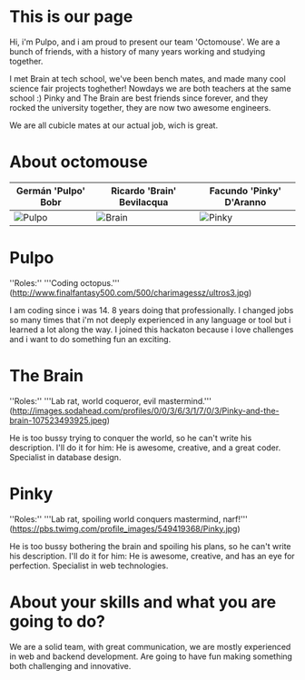 This is our page
===========================

Hi, i'm Pulpo, and i am proud to present our team 'Octomouse'. 
We are a bunch of friends, with a history of many years working and studying together.

I met Brain at tech school, we've been bench mates, and made many cool science fair projects toghether! Nowdays we are both teachers at the same school :)
Pinky and The Brain are best friends since forever, and they rocked the university together, they are now two awesome engineers.

We are all cubicle mates at our actual job, wich is great.

About octomouse
===========================

| Germán 'Pulpo' Bobr | Ricardo 'Brain' Bevilacqua | Facundo 'Pinky' D'Aranno
|--- |--- |---
| ![Pulpo](https://scontent-a-mia.xx.fbcdn.net/hphotos-xpa1/v/t1.0-9/10375098_10204775796903185_3680917940863290559_n.jpg?oh=08e89cf944bd03e99f9ca5b25069b5ea&oe=551B65C6) | ![Brain](https://fbcdn-sphotos-d-a.akamaihd.net/hphotos-ak-xpf1/v/t1.0-9/314378_2333916556225_1689479_n.jpg?oh=a92429c204006b52dbfea83377455caf&oe=5515566D&__gda__=1423036980_8d6f85b7b463ad54541766ee515dc3cf) | ![Pinky](https://fbcdn-sphotos-d-a.akamaihd.net/hphotos-ak-xfa1/v/t1.0-9/299042_2408892619397_838105690_n.jpg?oh=2029eebce13f04f27aff5b55c0fbe5f5&oe=54D3812E&__gda__=1427047910_66709804040ee4a3b303f3f2461c9607) |

Pulpo
===========================
''Roles:'' '''Coding octopus.'''
(http://www.finalfantasy500.com/500/charimagessz/ultros3.jpg)

I am coding since i was 14. 8 years doing that professionally. I changed jobs so many times that i'm not deeply experienced in any language or tool but i learned a lot along the way.
I joined this hackaton because i love challenges and i want to do something fun an exciting.


The Brain
===========================
''Roles:'' '''Lab rat, world coqueror, evil mastermind.'''
(http://images.sodahead.com/profiles/0/0/3/6/3/1/7/0/3/Pinky-and-the-brain-107523493925.jpeg)

He is too bussy trying to conquer the world, so he can't write his description. I'll do it for him: He is awesome, creative, and a great coder. Specialist in database design.

Pinky
==========================
''Roles:'' '''Lab rat, spoiling world conquers mastermind, narf!'''
(https://pbs.twimg.com/profile_images/549419368/Pinky.jpg)

He is too bussy bothering the brain and spoiling his plans, so he can't write his description. I'll do it for him: He is awesome, creative, and has an eye for perfection. Specialist in web technologies.


About your skills and what you are going to do?
=======

We are a solid team, with great communication, we are mostly experienced in web and backend development.
Are going to have fun making something both challenging and innovative.
